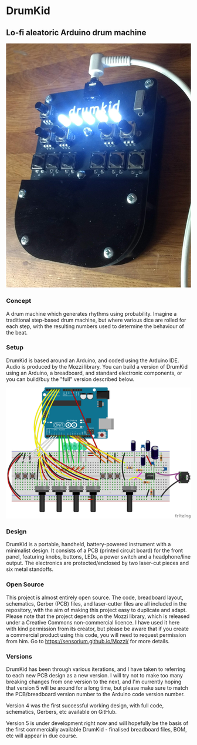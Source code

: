 # DrumKid
## Lo-fi aleatoric Arduino drum machine

![DrumKid](v4/misc/drumkid1.jpg?raw=true "DrumKid")

### Concept
A drum machine which generates rhythms using probability. Imagine a traditional step-based drum machine, but where various dice are rolled for each step, with the resulting numbers used to determine the behaviour of the beat.

### Setup
DrumKid is based around an Arduino, and coded using the Arduino IDE. Audio is produced by the Mozzi library. You can build a version of DrumKid using an Arduino, a breadboard, and standard electronic components, or you can build/buy the "full" version described below.

![Breadboard layout](v4/breadboard/drumkid%20breadboard.png?raw=true "Breadboard layout")

### Design
DrumKid is a portable, handheld, battery-powered instrument with a minimalist design. It consists of a PCB (printed circuit board) for the front panel, featuring knobs, buttons, LEDs, a power switch and a headphone/line output. The electronics are protected/enclosed by two laser-cut pieces and six metal standoffs.

### Open Source
This project is almost entirely open source. The code, breadboard layout, schematics, Gerber (PCB) files, and laser-cutter files are all included in the repository, with the aim of making this project easy to duplicate and adapt. Please note that the project depends on the Mozzi library, which is released under a Creative Commons non-commercial licence. I have used it here with kind permission from its creator, but please be aware that if you create a commercial product using this code, you will need to request permission from him. Go to <https://sensorium.github.io/Mozzi/> for more details.

### Versions
DrumKid has been through various iterations, and I have taken to referring to each new PCB design as a new version. I will try not to make too many breaking changes from one version to the next, and I'm currently hoping that version 5 will be around for a long time, but please make sure to match the PCB/breadboard version number to the Arduino code version number.

Version 4 was the first successful working design, with full code, schematics, Gerbers, etc available on GitHub.

Version 5 is under development right now and will hopefully be the basis of the first commercially available DrumKid - finalised breadboard files, BOM, etc will appear in due course.